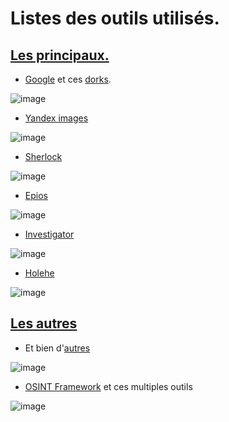 # Listes des outils utilisés.

## <ins>Les principaux.<ins>

- [Google](https://www.google.fr/) et ces [dorks](https://gist.github.com/sundowndev/283efaddbcf896ab405488330d1bbc06).

![image](https://user-images.githubusercontent.com/95431446/168644647-644b6659-bd44-4039-b203-f6a91826edd1.png)

- [Yandex images](https://yandex.com/images/)

![image](https://user-images.githubusercontent.com/95431446/168647245-89d2b918-af0b-423f-8371-5c87dd83505a.png)

- [Sherlock](https://github.com/sherlock-project/sherlock)

![image](https://user-images.githubusercontent.com/95431446/168645332-adb01266-f9d3-4539-9c82-63fa504c1d50.png)

- [Epios](https://epieos.com/)

![image](https://user-images.githubusercontent.com/95431446/168645514-1743b75e-0e84-4d94-9c87-4573ac20156e.png)

- [Investigator](https://abhijithb200.github.io/investigator/)

![image](https://user-images.githubusercontent.com/95431446/168645911-94fa1769-c795-4762-b818-6dada6f79727.png)

- [Holehe](https://github.com/megadose/holehe)

![image](https://user-images.githubusercontent.com/95431446/168646273-7d82a1d6-fef3-4da2-b0c0-1fab92f5029e.png)

## <ins>Les autres<ins>
  
- Et bien d'[autres](https://github.com/jivoi/awesome-osint)

![image](https://user-images.githubusercontent.com/95431446/168647035-f7dd3022-de84-4eea-ab2f-47dcf8270cdc.png)

- [OSINT Framework](https://osintframework.com/) et ces multiples outils

![image](https://user-images.githubusercontent.com/95431446/168645440-77045173-1b79-4340-beb4-8a42e64ddec1.png)
